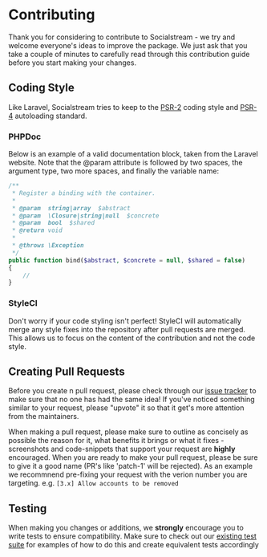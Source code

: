 # Contributing

Thank you for considering to contribute to Socialstream - we try and welcome everyone's ideas to improve the package. We just ask that you take a couple of minutes to carefully read through this contribution guide before you start making your changes.

## Coding Style

Like Laravel, Socialstream tries to keep to the [PSR-2](https://github.com/php-fig/fig-standards/blob/master/accepted/PSR-2-coding-style-guide.md) coding style and [PSR-4](https://github.com/php-fig/fig-standards/blob/master/accepted/PSR-4-autoloader.md) autoloading standard.

### PHPDoc

Below is an example of a valid documentation block, taken from the Laravel website. Note that the @param attribute is followed by two spaces, the argument type, two more spaces, and finally the variable name:

```php
/**
 * Register a binding with the container.
 *
 * @param  string|array  $abstract
 * @param  \Closure|string|null  $concrete
 * @param  bool  $shared
 * @return void
 *
 * @throws \Exception
 */
public function bind($abstract, $concrete = null, $shared = false)
{
    //
}
```

### StyleCI

Don't worry if your code styling isn't perfect! StyleCI will automatically merge any style fixes into the repository after pull requests are merged. This allows us to focus on the content of the contribution and not the code style.

## Creating Pull Requests

Before you create n pull request, please check through our [issue tracker](https://github.com/joelbutcher/socialstream/issues) to make sure that no one has had the same idea! If you've noticed something similar to your request, please "upvote" it so that it get's more attention from the maintainers.

When making a pull request, please make sure to outline as concisely as possible the reason for it, what benefits it brings or what it fixes - screenshots and code-snippets that support your request are **highly** encouraged. When you are ready to make your pull request, please be sure to give it a good name (PR's like 'patch-1' will be rejected). As an example we recommnend pre-fixing your request with the verion number you are targeting. e.g. `[3.x] Allow accounts to be removed`

## Testing

When making you changes or additions, we **strongly** encourage you to write tests to ensure compatibility. Make sure to check out our [existing test suite](https://github.com/joelbutcher/socialstream/tree/2.x/tests) for examples of how to do this and create equivalent tests accordingly
